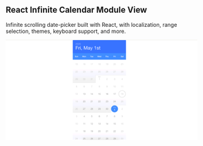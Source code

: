## React Infinite Calendar Module View

Infinite scrolling date-picker built with React, with localization, range selection, themes, keyboard support, and more.

<img src="src/images/screenshot.png" />
